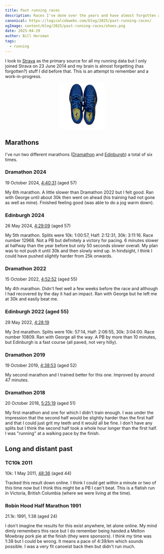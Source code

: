 ```yaml
---
title: Past running races
description: Races I've done over the years and have almost forgotten about
canonical: https://logicalcobwebs.com/blog/2025/past-running-races/
ogImage: content/blog/2025/past-running-races/shoes.png
date: 2025-04-29
author: Bill Horsman
tags:
  - running
---
```


I look to [Strava](https://www.strava.com/athletes/5349071) as the primary source for all my running data but I only joined Strava on 23 June 2014 and my brain is almost forgetting (has forgotten?) stuff I did before that. This is an attempt to remember and a work-in-progress.

<div style="text-align: center">
  <img src="./shoes.png" alt="A pair of running shoes" style="max-width: 150px; margin: auto;">
</div>

## Marathons

I've run two different marathons ([Dramathon](https://www.thedramathon.com/) and [Edinburgh](https://www.edinburghmarathon.com/)) a total of six times.

### Dramathon 2024

19 October 2024, [4:40:31](dramathon-2024.pdf) (aged 57)

My 6th marathon. A little slower than Dramathon 2022 but I felt good. Ran with George until about 30k then went on ahead (his training had not gone as well as mine). Finished feeling good (was able to do a jog warm down).

### Edinburgh 2024

26 May 2024, [4:29:09](https://www.myrunning.uk/emf-marathon-2024/results-stats?entry_id=1388686&race_number=12968) (aged 57)

My 5th marathon. Splits were 10k: 1:00:57, Half: 2:12:31, 30k: 3:11:16. Race number 12968. Not a PB but definitely a victory for pacing. 6 minutes slower at halfway than the year before but only 50 seconds slower overall. My plan was to not push it until 30k and then slowly wind up. In hindsight, I think I could have pushed _slightly_ harder from 25k onwards.

### Dramathon 2022

15 October 2022, [4:52:52](Dramathon-2022.pdf) (aged 55)

My 4th marathon. Didn't feel well a few weeks before the race and although I had recovered by the day it had an impact. Ran with George but he left me at 30k and easily beat me.

### Edinburgh 2022 (aged 55)

29 May 2022, [4:28:19](https://www.myrunning.uk/emf-marathon-2022/results-stats?entry_id=1201689&race_number=10809&people_id=674652)

My 3rd marathon. Splits were 10k: 57:14, Half: 2:06:55, 30k: 3:04:00. Race number 10809. Ran with George all the way. A PB by more than 10 minutes, but Edinburgh is a fast course (all paved, not very hilly).

### Dramathon 2019

19 October 2019, [4:38:53](Dramathon-2019.pdf) (aged 52)

My second marathon and I trained better for this one. Improved by around 47 minutes.

### Dramathon 2018

20 October 2018, [5:25:19](https://www.thedramathon.com/wp-content/uploads/2018/12/Dramathon-full-2018.pdf) (aged 51)

My first marathon and one for which I didn't train enough. I was under the impression that the second half would be slightly harder than the first half and that I could just grit my teeth and it would all be fine. I don't have any splits but I think the second half took a whole hour longer than the first half. I was "running" at a walking pace by the finish.

## Long and distant past

### TC10k 2011

10k: 1 May 2011, [48:36](https://sportstats.one/results/38792) (aged 44)

Tracked this result down online. I think I could get within a minute or two of this time now but I think this might be a PB I can't beat. This is a flatish run in Victoria, British Columbia (where we were living at the time). 

### Robin Hood Half Marathon 1991

21.1k: 1991, 1:38 (aged 24)

I don't imagine the results for this exist anywhere, let alone online. My mind dimly remembers this race but I do remember being handed a Melton Mowbray pork pie at the finish (they were sponsors). I think my time was 1:38 but I could be wrong. It means a pace of 4:39/km which sounds possible. I was a very fit canoeist back then but didn't run much.
